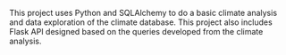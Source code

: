 This project uses Python and SQLAlchemy to do a basic climate analysis and data exploration of the climate database.
This project also includes Flask API designed based on the queries developed from the climate analysis.

